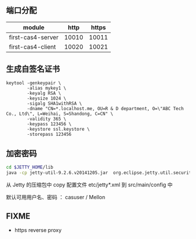 

## 端口分配

|module            |http  |https |
|------------------|------|------|
|first-cas4-server |10010 |10011 |
|first-cas4-client |10020 |10021 |


## 生成自签名证书

```
keytool -genkeypair \
        -alias mykey1 \
        -keyalg RSA \
        -keysize 1024 \
        -sigalg SHA1withRSA \
        -dname "CN=*.localhost.me, OU=R & D department, O=\"ABC Tech Co., Ltd\", L=Weihai, S=Shandong, C=CN" \
        -validity 365 \
        -keypass 123456 \
        -keystore ssl.keystore \
        -storepass 123456
```

## 加密密码

```sh
cd $JETTY_HOME/lib
java -cp jetty-util-9.2.6.v20141205.jar  org.eclipse.jetty.util.security.Password me 123456
```

从 Jetty 的压缩包中 copy 配置文件 etc/jetty*.xml 到 src/main/config 中


默认可用用户名、密码 ： casuser / Mellon

## FIXME
* https reverse proxy
